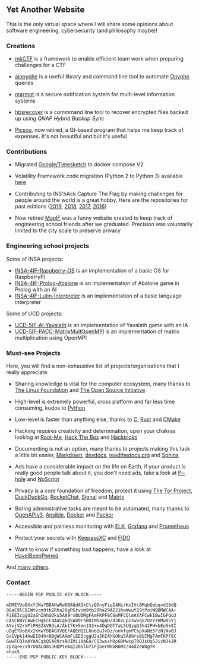 ## Yet Another Website

This is the only virtual space where I will share some opinions about software engineering, cybersecurity (and philosophy maybe)!


### Creations

- [mkCTF](https://github.com/koromodako/mkctf) is a framework to enable efficient team work when preparing challenges for a CTF

- [aionyphe](https://github.com/koromodako/aionyphe) is a useful library and command line tool to automate [Onyphe](https://www.onyphe.io/) queries 

- [marmot](https://github.com/koromodako/marmot) is a secure notification system for multi-level information systems

- [hbsrecover](https://github.com/koromodako/hbsrecover) is a commmand line tool to recover encrypted files backed up using _QNAP Hybrid Backup Sync_

- [Picsou](https://github.com/koromodako/picsou), now retired, a Qt-based program that helps me keep track of expenses. It's not beautiful and but it's useful


### Contributions

- Migrated [Google/Timesketch](https://github.com/google/timesketch/releases/tag/20230628) to docker compose V2

- Volatility Framework code migration (Python 2 to Python 3) available [here](https://github.com/koromodako/volatility)

- Contributing to INS'hAck Capture The Flag by making challenges for people around the world is a great hobby. Here are the repositories for past editions ([2019](https://github.com/InsecurityAsso/inshack-2019), [2018](https://github.com/InsecurityAsso/inshack-2018), [2017](https://github.com/InsecurityAsso/inshack-2017), [2016](https://github.com/InsecurityAsso/inshack-2016))

- Now retired [MapIF](https://github.com/LoicTouzard/mapif) was a funny website created to keep track of engineering school friends after we graduated. Precision was voluntarily limited to the city scale to preserve privacy


### Engineering school projects

Some of INSA projects:

 - [INSA-4IF-Raspberry-OS](https://github.com/koromodako/INSA-4IF-Raspberry-OS) is an implementation of a basic OS for RaspberryPi
 - [INSA-4IF-Prolog-Abalone](https://github.com/koromodako/INSA-4IF-Prolog-Abalone) is an implementation of Abalone game in Prolog with an AI
 - [INSA-4IF-Lutin-Interpreter](https://github.com/koromodako/INSA-4IF-Lutin-Interpreter) is an implementation of a basic language interpreter

Some of UCD projects:

 - [UCD-5IF-AI-Yavalath](https://github.com/koromodako/UCD-5IF-AI-Yavalath) is an implementation of Yavalath game with an IA
 - [UCD-5IF-PACC-MatrixMultOpenMPI](https://github.com/koromodako/UCD-5IF-PACC-MatrixMultOpenMPI) is an implementation of matrix multiplication using OpenMPI


### Must-see Projects

Here, you will find a non-exhaustive list of projects/organisations that I really appreciate:

 - Sharing knowledge is vital for the computer ecosystem, many thanks to [The Linux Foundation](https://www.linuxfoundation.org/) and [The Open Source Initiative](https://opensource.org/)
 
 - High-level is extremely powerful, cross platform and far less time consuming, kudos to [Python](https://www.python.org/)
 
 - Low-level is faster than anything else, thanks to [C](https://devdocs.io/c/), [Rust](https://www.rust-lang.org/) and [CMake](https://cmake.org/)
 
 - Hacking requires creativity and determination, open your chakras looking at [Root-Me](https://root-me.org), [Hack The Box](https://www.hackthebox.eu/) and [Hacktricks](https://book.hacktricks.xyz)
 
 - Documenting is not an option, many thanks to projects making this task a little bit easier, [Markdown](https://www.markdownguide.org/basic-syntax/), [devdocs](https://devdocs.io/), [readthedocs.org](https://readthedocs.org/) and [Sphinx](http://www.sphinx-doc.org/en/stable/)

 - Ads have a considerable impact on the life on Earth, if your product is really good people talk about it, you don't need ads, take a look at [Pi-hole](https://pi-hole.net/) and [NoScript](https://noscript.net/)
 
 - Privacy is a core foundation of freedom, protect it using [The Tor Project](https://www.torproject.org/), [DuckDuckGo](https://duckduckgo.com/), [RocketChat](https://github.com/RocketChat/Rocket.Chat), [Signal](https://github.com/signalapp) and [Matrix](https://github.com/matrix-org)
 
 - Boring administrative tasks are meant to be automated, many thanks to [OpenAPIv3](https://github.com/OAI/OpenAPI-Specification), [Ansible](https://docs.ansible.com/), [Docker](https://www.docker.com/) and [Packer](https://packer.io/)
   
 - Accessible and painless monitoring with [ELK](https://www.elastic.co/what-is/elk-stack), [Grafana](https://github.com/grafana/grafana) and [Prometheus](https://github.com/prometheus/prometheus)

 - Protect your secrets with [KeepassXC](https://keepassxc.org/) and [FIDO](https://fidoalliance.org/)
 
 - Want to know if something bad happens, have a look at [HaveIBeenPwned](https://haveibeenpwned.com/)

And [many others](https://github.com/koromodako?tab=stars).


### Contact

```
-----BEGIN PGP PUBLIC KEY BLOCK-----

mDMEYUo8XxYJKwYBBAHaRw8BAQdASkCtzQDnyFiqI4HirKxIVc8MqbQebqvd18dQ
Q8aC9lC0IWtvcm9tb2Rha28gPGtvcm9tb2Rha29AZ21haWwuY29tPoiWBBMWCAA+
FiEEIcggU2aShIAhGOku5A89rsBUIMgFAmFKPF8CGwMFCQlmAYAFCwkIBwIGFQoJ
CAsCBBYCAwECHgECF4AACgkQ5A89rsBUIMhagAD/dJKxLp1zwvqS7OzYzHMw85Yj
AYvjV2rVPlPR62kVBOsA/AkIfK+5mnJ33+x4OqDGT7aL5UQzqD3h42PHkbEo5k8I
uDgEYUo8XxIKKwYBBAGXVQEFAQEHQIL6nb1uJvDz/onhfgmPCbpXaNdSFzNjNa0J
Gx1Vpk14AwEIB4h+BBgWCAAmFiEEIcggU2aShIAhGOku5A89rsBUIMgFAmFKPF8C
GwwFCQlmAYAACgkQ5A89rsBUIMiiXAEA/CI3wsxhDp6DMwxpT0QJsUq5JivNJk2R
zpzq+e/s9rUBALO8sJHQPtemqI28SlO71FjaerWkbR6M2/44d2eW8gYK
=huxS
-----END PGP PUBLIC KEY BLOCK-----
```
